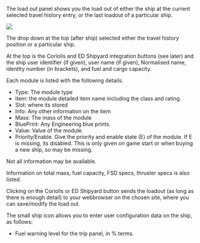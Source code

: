 The load out panel shows you the load out of either the ship at the current selected travel history entry, or the last loadout of a particular ship.

![](https://imgur.com/t0FufLI.png)

The drop down at the top (after ship) selected either the travel history position or a particular ship.

At the top is the Coriolis and ED Shipyard integration buttons (see later) and the ship user identifier (if given), user name (if given), Normalised name, identity number (in brackets), and fuel and cargo capacity.

Each module is listed with the following details:

* Type: The module type
* Item: the module detailed item name including the class and rating.
* Slot: where its stored
* Info: Any other information on the item
* Mass: The mass of the module
* BluePrint: Any Engineering blue prints.  
* Value: Value of the module. 
* Priority/Enable.  Give the priority and enable state (E) of the module.  If E is missing, its disabled. This is only given on game start or when buying a new ship, so may be missing.

Not all information may be available.  

Information on total mass, fuel capacity, FSD specs, thruster specs is also listed.

Clicking on the Coriolis or ED Shipyard button sends the loadout (as long as there is enough detail) to your webbrowser on the chosen site, where you can save/modify the load out.

The small ship icon allows you to enter user configuration data on the ship, as follows:

* Fuel warning level for the trip panel, in % terms.

